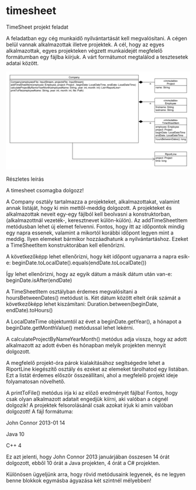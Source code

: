 # timesheet
TimeSheet projekt feladat

A feladatban egy cég munkaidő nyilvántartását kell megvalósítani. A cégen belül vannak alkalmazottak illetve projektek. A cél, hogy az egyes alkalmazottak, egyes projekteken végzett munkaidejét megfelelő formátumban egy fájlba kiírjuk. A várt formátumot megtalálod a tesztesetek adatai között.

![timesheet_UML.png](timesheet_UML.png)

Részletes leírás

A timesheet csomagba dolgozz! 

A Company osztály tartalmazza a projekteket, alkalmazottakat, valamint annak listáját, hogy ki min mettől-meddig dolgozott. A projekteket és alkalmazottak neveit egy-egy fájlból kell beolvasni a konstruktorban, (alkalmazottnál vezeték-, keresztnevet külön-külön).
Az addTimeSheetItem metódusban lehet új elemet felvenni. Fontos, hogy itt az időpontok mindig egy napra essenek, valamint a mikortól korábbi időpont legyen mint a meddig. Ilyen elemeket bármikor hozzáadhatunk a nyilvántartáshoz. Ezeket a TimeSheetItem konstruktorában kell ellenőrizni.

A következőképp lehet ellenőrizni, hogy két időpont ugyanarra a napra esik-e:
beginDate.toLocalDate().equals(endDate.toLocalDate())

Így lehet ellenőrizni, hogy az egyik dátum a másik dátum után van-e:
beginDate.isAfter(endDate)

A TimeSheetItem osztályban érdemes megvalósítani a hoursBetweenDates() metódust is. 
Két dátum között eltelt órák számát a következőképp lehet kiszámítani:
Duration.between(beginDate, endDate).toHours()

A LocalDateTime objektumtól az évet a beginDate.getYear(), a hónapot a beginDate.getMonthValue() metódussal lehet lekérni.

A calculateProjectByNameYearMonth() metódus adja vissza, hogy az adott alkalmazott az adott évben és hónapban melyik projekten mennyit dolgozott.

A megfelelő projekt-óra párok kialakításához segítségedre lehet a RiportLine kiegészítő osztály és ezeket az elemeket tárolhatod egy listában. Ezt a listát érdemes először összeállítani, ahol a megfelelő projekt ideje folyamatosan növelhető.

A printToFile() metódus írja ki az előző eredményét fájlba! Fontos, hogy csak olyan alkalmazott adatait engedjük kiírni, aki valóban a cégnél dolgozik! A projektek felsorolásánál csak azokat írjuk ki amin valóban dolgozott!
A fájl formátuma:

John Connor 2013-01 14 

Java    10 

C++ 4

Ez azt jelenti, hogy John Connor 2013 januárjában összesen 14 órát dolgozott, ebből 10 órát a Java projekten, 4 órát a C# projekten.

Különösen ügyeljünk arra, hogy rövid metódusaink legyenek, és ne legyen benne blokkok egymásba ágyazása két szintnél mélyebben!

